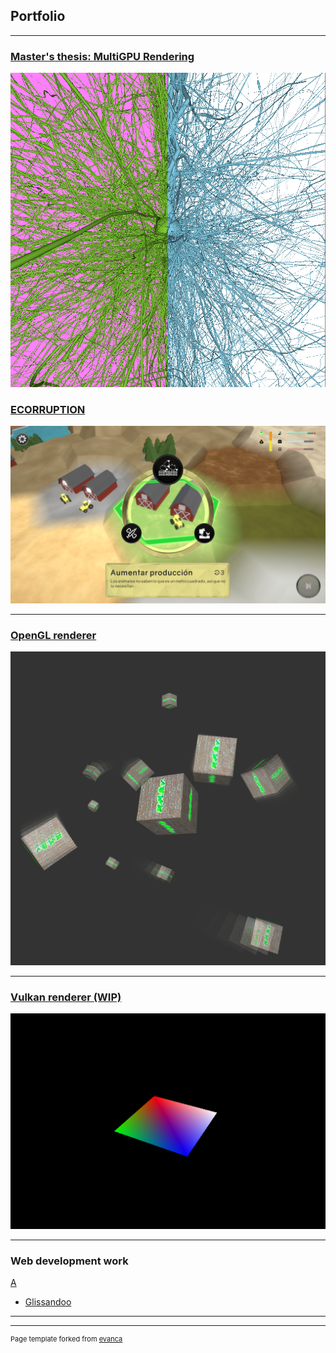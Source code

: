 ## Portfolio

---
### [Master's thesis: MultiGPU Rendering](/tfm_page)
<img src="images/tfm/capturaSortFirst.png" />

### [ECORRUPTION](/ecorruption_page)
<img src="images/ecorruption/1.png?raw=true"/>

---
### [OpenGL renderer](/opengl_page)
<img src="images/motor/main.png?raw=true"/>

---
### [Vulkan renderer (WIP)](/vulkan_page)
<img src="images/vulkan/main.png?raw=true"/>

---

### Web development work
[A](/pgatr/index.html)

- [Glissandoo](https://glissandoo.com/)


---




---
<p style="font-size:11px">Page template forked from <a href="https://github.com/evanca/quick-portfolio">evanca</a></p>
<!-- Remove above link if you don't want to attibute -->
